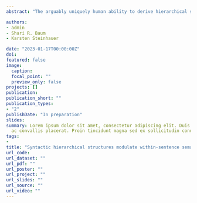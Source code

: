```yaml
---
abstract: "The arguably uniquely human ability to derive hierarchical syntactic structures from linear sequences of words has been claimed to be central to language comprehension in linguistic theories. However, the real-time processing of syntax and its relation to semantics remain disputed, especially regarding the effect of the hypothesized hierarchical relations among words over linear relations. Research on semantic processing has made extensive use of priming paradigms to study online access and retrieval of meaning. Extension of these paradigms to sentence contexts, however, has yielded mixed results, especially regarding the influence of syntactic relations. In the present self-paced reading study, we used grammatical, meaningful sentences to investigate how the syntactic relations and linear distance between prime and target words influence semantic priming effects, as reflected in target word reading times of 64 native speakers of English. Each participant read 160 experimental sentences, each followed by a Yes-No comprehension question. Experimental sentences contained a prime and a target word with two levels of semantic association (high vs. low association, e.g., ‘mistress’ - ‘affair’ vs. ‘actress’ - ‘affair’). Crucially, we varied the structure between the prime and the target, both in terms of (1) the number of intervening words (linear distance, 2 vs. at least 4 words) and (2) number and type of intervening syntactic nodes (syntactic relation). Linear mixed effects models revealed semantic priming when the prime and target were in a direct syntactic relation, and interference effects when they were in an indirect relation, both at short and long linear distances. The strength of these effects was correlated with semantic priming effects found in a word pair relatedness judgement task, as well as with digit span results measuring working memory capacity. These results suggest that structural relationships modulate within-sentence semantic priming while linear distance only plays a marginal role. We interpret these results in the context of cue-based retrieval parsing theories. Related primes facilitate semantic integration when in a direct syntactic relationship with the target but may be incorrectly integrated with the target noun and lead to interference effects when in an indirect relation. Syntactic processes participate in the creation of a hierarchically structured representation of the sentence that implements specific relations between words and that guides the real-time semantic processing of each incoming word."

authors:
- admin
- Shari R. Baum
- Karsten Steinhauer

date: "2023-01-17T00:00:00Z"
doi: 
featured: false
image:
  caption: 
  focal_point: ""
  preview_only: false
projects: []
publication: 
publication_short: ""
publication_types:
- "2"
publishDate: "In preparation"
slides: 
summary: Lorem ipsum dolor sit amet, consectetur adipiscing elit. Duis posuere tellus
  ac convallis placerat. Proin tincidunt magna sed ex sollicitudin condimentum.
tags:
- 
title: "Syntactic hierarchical structures modulate within-sentence semantic priming beyond linear distance in self-paced reading"
url_code: 
url_dataset: ""
url_pdf: ""
url_poster: ""
url_project: ""
url_slides: ""
url_source: ""
url_video: ""
---
```


